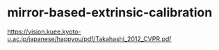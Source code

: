 # mirror-based-extrinsic-calibration

https://vision.kuee.kyoto-u.ac.jp/japanese/happyou/pdf/Takahashi_2012_CVPR.pdf